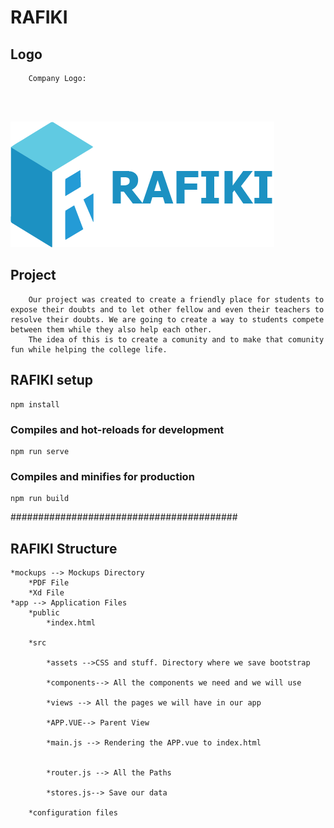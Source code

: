 # RAFIKI
## Logo
```
    Company Logo:

    
    
```
![](logo/logoR.png)
## Project

```
    Our project was created to create a friendly place for students to expose their doubts and to let other fellow and even their teachers to resolve their doubts. We are going to create a way to students compete between them while they also help each other.
    The idea of this is to create a comunity and to make that comunity fun while helping the college life.
```
## RAFIKI setup
```
npm install
```

### Compiles and hot-reloads for development
```
npm run serve
```

### Compiles and minifies for production
```
npm run build
```

######################################### 

## RAFIKI Structure
```
*mockups --> Mockups Directory
    *PDF File
    *Xd File
*app --> Application Files    
    *public
        *index.html 
    
    *src

        *assets -->CSS and stuff. Directory where we save bootstrap

        *components--> All the components we need and we will use
    
        *views --> All the pages we will have in our app
        
        *APP.VUE--> Parent View
        
        *main.js --> Rendering the APP.vue to index.html
        
        
        *router.js --> All the Paths
        
        *stores.js--> Save our data
        
    *configuration files
```

